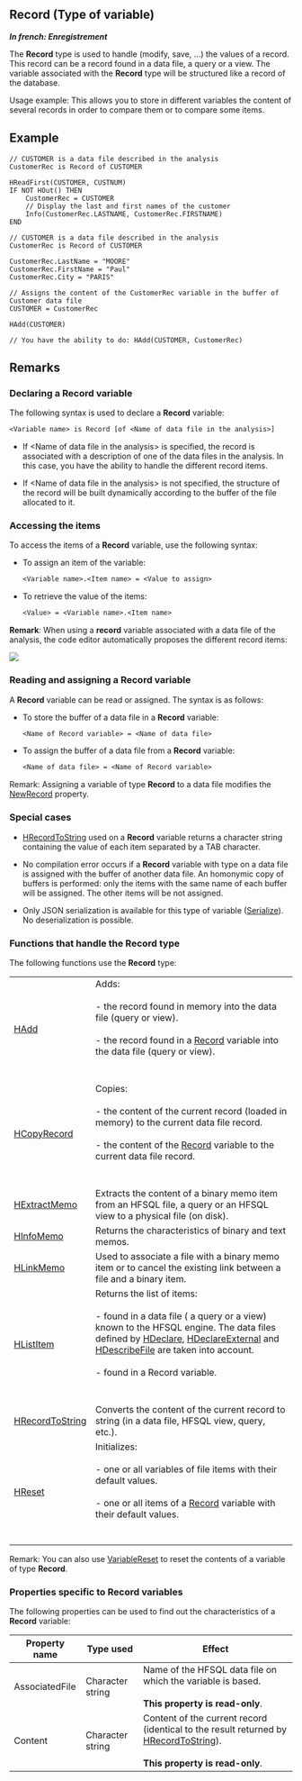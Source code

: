 
## Record (Type of variable)

***In french: Enregistrement***
				



<a name="XUse"></a>
<a name="Use"></a>
<a name="description"></a>
The **Record** type is used to handle (modify, save, ...) the values of a record. This record can be a record found in a data file, a query or a view. The variable associated with the **Record** type will be structured like a record of the database. 

Usage example: This allows you to store in different variables the content of several records in order to compare them or to compare some items. 


<a name="Example1"></a>
<a name="sample_code"></a>

## Example


```wl
// CUSTOMER is a data file described in the analysis
CustomerRec is Record of CUSTOMER

HReadFirst(CUSTOMER, CUSTNUM)
IF NOT HOut() THEN
	CustomerRec = CUSTOMER
	// Display the last and first names of the customer 
	Info(CustomerRec.LASTNAME, CustomerRec.FIRSTNAME)
END
```


<a name="Example2"></a>

```wl
// CUSTOMER is a data file described in the analysis
CustomerRec is Record of CUSTOMER

CustomerRec.LastName = "MOORE"
CustomerRec.FirstName = "Paul"
CustomerRec.City = "PARIS"

// Assigns the content of the CustomerRec variable in the buffer of Customer data file
CUSTOMER = CustomerRec  

HAdd(CUSTOMER)

// You have the ability to do: HAdd(CUSTOMER, CustomerRec)
```

<a name="NOTE0"></a>

## Remarks
<a name="NOTE0_1"></a>


### Declaring a Record variable
<a name="declaring_record_variable_ELTPARAGRAPHE000042"></a>

The following syntax is used to declare a **Record** variable: 


```txt
<Variable name> is Record [of <Name of data file in the analysis>]
```


- If &lt;Name of data file in the analysis&gt; is specified, the record is associated with a description of one of the data files in the analysis. In this case, you have the ability to handle the different record items. 

- If &lt;Name of data file in the analysis&gt; is not specified, the structure of the record will be built dynamically according to the buffer of the file allocated to it. 



<a name="NOTE0_2"></a>


### Accessing the items
<a name="accessing_the_items_ELTPARAGRAPHE000054"></a>

To access the items of a **Record** variable, use the following syntax: 

- To assign an item of the variable: 
	
	```txt
	<Variable name>.<Item name> = <Value to assign>
	```


- To retrieve the value of the items: 
	
	```txt
	<Value> = <Variable name>.<Item name>
	```





**Remark**: When using a **record** variable associated with a data file of the analysis, the code editor automatically proposes the different record items: 

![](https://doc.pcsoft.fr/en-US/images/image.awp?langid=3&name=Enregistrement_Completion.gif)

<a name="NOTE0_3"></a>


### Reading and assigning a Record variable
<a name="reading_and_assigning_record_variable_ELTPARAGRAPHE000072"></a>

A **Record** variable can be read or assigned. The syntax is as follows: 

- To store the buffer of a data file in a **Record** variable: 
	
	```txt
	<Name of Record variable> = <Name of data file>
	```


- To assign the buffer of a data file from a **Record** variable: 
	
	```txt
	<Name of data file> = <Name of Record variable>
	```





Remark: Assigning a variable of type **Record** to a data file modifies the [NewRecord](../Proprietes/1000017090.md) property. 
<a name="NOTE0_4"></a>


### Special cases
<a name="special_cases_ELTPARAGRAPHE000091"></a>

- [HRecordToString](../WDLang4/1000025983.md) used on a **Record** variable returns a character string containing the value of each item separated by a TAB character.

- No compilation error occurs if a **Record** variable with type on a data file is assigned with the buffer of another data file. An homonymic copy of buffers is performed: only the items with the same name of each buffer will be assigned. The other items will be not assigned.

- Only JSON serialization is available for this type of variable ([Serialize](../WDLang1/3013065.md)). No deserialization is possible.  



<a name="NOTE0_5"></a>


### Functions that handle the Record type
<a name="functions_that_handle_the_record_type_ELTPARAGRAPHE000105"></a>The following functions use the **Record** type: 



|   |   |
| --- | --- |
| [HAdd](../WDLang4/3044147.md) | Adds: <br><br>- the record found in memory into the data file (query or view). <br><br>- the record found in a [Record](../WDLang4/1000020962.md) variable into the data file (query or view).<br><br><br> |
| [HCopyRecord](../WDLang4/3044261.md) | Copies: <br><br>- the content of the current record (loaded in memory) to the current data file record.<br><br>- the content of the [Record](../WDLang4/1000020962.md) variable to the current data file record.<br><br><br> |
| [HExtractMemo](../WDLang4/3044072.md) | Extracts the content of a binary memo item from an HFSQL file, a query or an HFSQL view to a physical file (on disk). |
| [HInfoMemo](../WDLang4/3044008.md) | Returns the characteristics of binary and text memos. |
| [HLinkMemo](../WDLang4/3044173.md) | Used to associate a file with a binary memo item or to cancel the existing link between a file and a binary item. |
| [HListItem](../WDLang4/3044230.md) | Returns the list of items:<br><br>- found in a data file ( a query or a view) known to the HFSQL engine. The data files defined by [HDeclare](../WDLang4/3044203.md), [HDeclareExternal](../WDLang4/3044204.md) and [HDescribeFile](../WDLang4/3044206.md) are taken into account.<br><br>- found in a Record variable. <br><br><br> |
| [HRecordToString](../WDLang4/1000025983.md) | Converts the content of the current record to string (in a data file, HFSQL view, query, etc.). |
| [HReset](../WDLang4/3044118.md) | Initializes: <br><br>- one or all variables of file items with their default values. <br><br>- one or all items of a [Record](../WDLang4/1000020962.md) variable with their default values. <br><br><br> |





Remark: You can also use [VariableReset](../WDLang1/3013069.md) to reset the contents of a variable of type **Record**.






<a name="NOTE0_6"></a>


### Properties specific to Record variables
<a name="properties_specific_record_variables_ELTPARAGRAPHE000120"></a>

The following properties can be used to find out the characteristics of a **Record** variable:

| **Property name** | **Type used** | **Effect** |
| --- | --- | --- |
| AssociatedFile | Character string | Name of the HFSQL data file on which the variable is based. <br><br>**This property is read-only**. |
| Content | Character string | Content of the current record (identical to the result returned by [HRecordToString](../WDLang4/1000025983.md)). <br><br>**This property is read-only**. |




